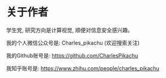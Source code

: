 # 关于作者

学生党, 研究方向是计算视觉, 顺便对信息安全感兴趣。

我的个人微信公众号是: Charles_pikachu (欢迎搜索关注)  

我的Github账号是: https://github.com/CharlesPikachu  

我知乎账号是: https://www.zhihu.com/people/charles_pikachu